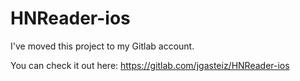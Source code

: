 # HNReader-ios

I've moved this project to my Gitlab account.

You can check it out here: https://gitlab.com/jgasteiz/HNReader-ios
